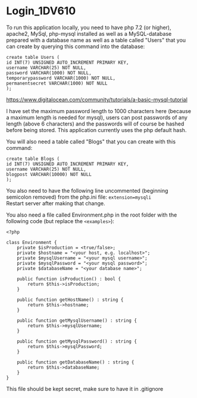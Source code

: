 # Login_1DV610

To run this application locally, you need to have php 7.2 (or higher), apache2, MySql, php-mysql installed as well as a MySQL-database prepared with a database name as well as a table called "Users" that you can create by querying this command into the database:

`create table Users (`<br/>
`id INT(7) UNSIGNED AUTO_INCREMENT PRIMARY KEY, `<br/>
`username VARCHAR(25) NOT NULL,`<br/>
`password VARCHAR(1000) NOT NULL,`<br/>
`temporarypassword VARCHAR(1000) NOT NULL,`<br/>
`permanentsecret VARCHAR(1000) NOT NULL`<br/>
`);`

https://www.digitalocean.com/community/tutorials/a-basic-mysql-tutorial

I have set the maximum password length to 1000 characters here (because a maximum length is needed for mysql), users can post passwords of any length (above 6 characters) and the passwords will of course be hashed before being stored. This application currently uses the php default hash. 

You will also need a table called "Blogs" that you can create with this command:

`create table Blogs (`<br/>
`id INT(7) UNSIGNED AUTO_INCREMENT PRIMARY KEY, `<br/>
`username VARCHAR(25) NOT NULL,`<br/>
`blogpost VARCHAR(10000) NOT NULL`<br/>
`);`

You also need to have the following line uncommented (beginning semicolon removed) from the php.ini file:
`extension=mysqli`<br/>
Restart server after making that change. 

You also need a file called Environment.php in the root folder with the following code (but replace the `<examples>`):

`<?php`

`class Environment {`<br/>
`    private $isProduction = <true/false>;`<br/>
`    private $hostname = "<your host, e.g. localhost>";`<br/>
`    private $mysqlUsername = "<your mysql username>";`<br/>
`    private $mysqlPassword = "<your mysql password>";`<br/>
`    private $databaseName = "<your database name>";`<br/>

`    public function isProduction() : bool {`<br/>
`        return $this->isProduction;`<br/>
`    }`<br/>

`    public function getHostName() : string {`<br/>
`        return $this->hostname;`<br/>
`    }`<br/>

`    public function getMysqlUsername() : string {`<br/>
`        return $this->mysqlUsername;`<br/>
`    }`<br/>

`    public function getMysqlPassword() : string {`<br/>
`        return $this->mysqlPassword;`<br/>
`    }`<br/>

`    public function getDatabaseName() : string {`<br/>
`        return $this->databaseName;`<br/>
`    }`<br/>
`}`<br/>

This file should be kept secret, make sure to have it in .gitignore
